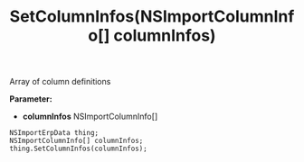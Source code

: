 ﻿---
uid: crmscript_ref_NSImportErpData_SetColumnInfos
title: SetColumnInfos(NSImportColumnInfo[] columnInfos)
intellisense: NSImportErpData.SetColumnInfos
keywords: NSImportErpData, GetColumnInfos
so.topic: reference
---

Array of column definitions

**Parameter:** 
 - **columnInfos** NSImportColumnInfo[]

```crmscript
NSImportErpData thing;
NSImportColumnInfo[] columnInfos;
thing.SetColumnInfos(columnInfos);
```

